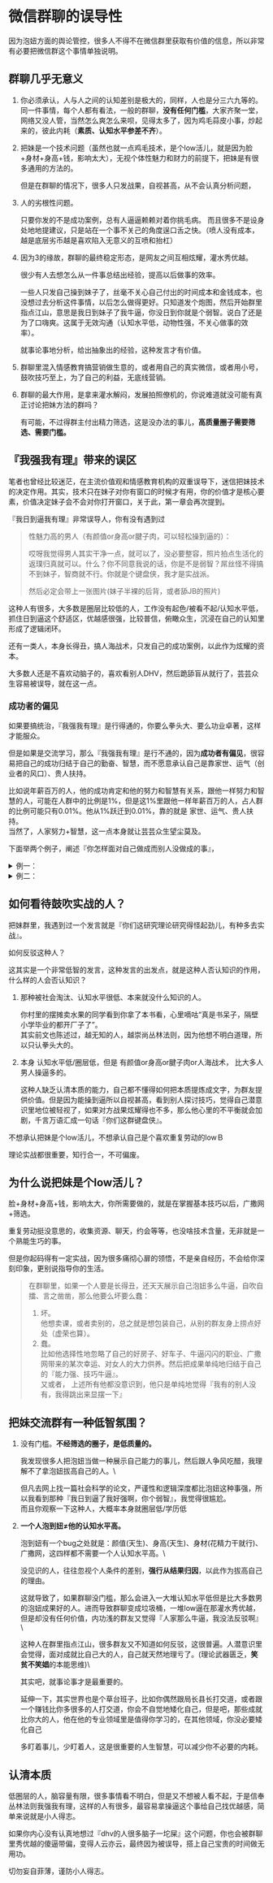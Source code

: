 # 微信群聊的误导性

因为泡妞方面的舆论管控，很多人不得不在微信群里获取有价值的信息，所以非常有必要把微信群这个事情单独说明。

## 群聊几乎无意义

1. 你必须承认，人与人之间的认知差别是极大的，同样，人也是分三六九等的。\
   同一件事情，每个人都有看法，一般的群聊，**没有任何门槛**，大家齐聚一堂，网络又没人管，当然怎么爽怎么来呗，见得太多了，因为鸡毛蒜皮小事，炒起来的，彼此内耗（**素质、认知水平参差不齐**）。
2.  把妹是一个技术问题（虽然也就一点鸡毛技术，是个low活儿，就是因为脸+身材+身高+钱，影响太大），无视个体性魅力和财力的前提下，把妹是有很多通用的方法的。

    但是在群聊的情况下，很多人只发战果，自视甚高，从不会认真分析问题，
3.  人的劣根性问题。

    只要你发的不是成功案例，总有人逼逼赖赖对着你挑毛病。 而且很多不是设身处地地提建议，只是站在一个事不关己的角度逞口舌之快。（喷人没有成本，越是底层劣币越是喜欢陷入无意义的互喷和抬杠）
4.  因为3的缘故，群聊的最终稳定形态，是网友之间互相炫耀，灌水秀优越。

    很少有人去想怎么从一件事总结出经验，提高以后做事的效率。

    一些人只发自己操到妹子了，丝毫不关心自己付出的时间成本和金钱成本，也没想过去分析这件事情，以后怎么做得更好。只知道发个炮图，然后开始群里指点江山，意思是我日到妹子了我牛逼，你没日到你就是个弱智。说白了还是为了口嗨爽。这属于无效沟通（认知水平低，动物性强，不关心做事的效率）。

    就事论事地分析，给出抽象出的经验，这种发言才有价值。
5. 群聊里混入情感教育搞营销做生意的，或者用自己的真实微信，或者用小号，鼓吹技巧至上，为了自己的利益，无底线营销。
6.  群聊的最大作用，是拿来灌水解闷，发展拍照僚机的，你说难道就没可能有真正讨论把妹方法的群吗？

    有可能，不过得群主付出精力筛选，这是没办法的事儿，**高质量圈子需要筛选、需要门槛。**

## 『我强我有理』带来的误区

笔者也曾经比较迷茫，在主流价值观和情感教育机构的双重误导下，迷信把妹技术的决定作用。其实，技术只在妹子对你有窗口的时候才有用，你的价值才是核心要素，价值决定妹子会不会对你打开窗口，关于此，第一章会再次提到。

『我日到逼我有理』非常误导人，你有没有遇到过

> 性魅力高的男人（有颜值or身高or腱子肉，可以轻松操到逼的）：
>
> 哎呀我觉得男人其实干净一点，就可以了，没必要整容，照片拍点生活化的返璞归真就可以。什么？你不同意我说的话，你是不是弱智？屌丝怪不得搞不到妹子，智商就不行。你就是个键盘侠，我才是实战派。
>
> 然后必定会带上一张图片(妹子半裸的后背，或者舔JB的照片)

这种人有很多，大多数是圈层比较低的人，工作没有起色/被看不起/认知水平低，抓住日到逼这个舒适区，优越感很强，比较普信，俯瞰众生，沉浸在自己的认知里形成了逻辑闭环。

还有一类人，本身长得丑，搞人海战术，只发自己的成功案例，以此作为炫耀的资本。

大多数人还是不喜欢动脑子的，喜欢看别人DHV，然后跪舔盲从就行了，芸芸众生容易被误导，就在这一点。

### 成功者的偏见

如果要搞统治，『我强我有理』是行得通的，你要么拳头大、要么功业卓著，这样才能服众。

但是如果是交流学习，那么『我强我有理』是行不通的，因为**成功者有偏见**，很容易把自己的成功归结于自己的勤奋、智慧，而不愿意承认自己是靠家世、运气（创业者的风口）、贵人扶持。

比如说年薪百万的人，他的成功肯定和他的努力和智慧有关系，跟他一样努力和智慧的人，可能在人群中的比例是1%，但是这1%里跟他一样年薪百万的人，占人群的比例可能只有0.01%。他从1%跃迁到0.01%，靠的就是 家世、运气、贵人扶持。\
当然了，人家努力+智慧，这一点本身就让芸芸众生望尘莫及。

下面举两个例子，阐述『你怎样面对自己做成而别人没做成的事』，



<details>

<summary>例一：</summary>

有一本书，叫做《随机漫步的傻瓜》

里面有一个非常反常规的核心观点：“你认为自己获得成功的原因是因为自己高明的那些决策，但实际上，往往只是因为随机的幸运。”

过去有一种人是这么骗钱的。

他把5000个炒股的人的手机号买来，然后将一只股票的涨和跌分别发送给2500人，等过一阵跌了以后，再把另一只股票的涨和跌告诉幸存的那2500人，等再过一阵，在把选择发送给幸存的1250人，就这样，不断的以二分之一的几率发下去。

这样的概率到第六次时，就会有78个人，是在这个“股神的指导下”六次全部压对涨跌的。

等这个时候，骗子就该下手了。

这个骗术说明，当一个样本足够巨大时，总会有一部分幸运儿的。

如果你在股市连着收益了好多年，往往并非是你的决策有多牛，你应该感谢的，是自己的好运气。

</details>

<details>

<summary>例二：</summary>

秦末各地起义，项梁起兵反秦，三战三捷后，项梁认为自己就是命带灭秦使命的，不然为什么谁也打不过的秦军会被我一再的打败呢！

项梁认为这一系列的胜利是因为自身水平高，能力强，而且秦军并不像疯传的那样能打，是因为六国太怂了，才把秦军捧得这么高。

项梁此时，已经被胜利冲昏了头脑，他将胜利的原因归于了自己，还贬低了敌人。

如果项梁仔细分析一下就会发现，自己第一战击败章邯，很大概率是因为章邯已经和魏，楚，齐鏖战了很久，军力疲惫，并不知道自己突然来了一下子。

第二战和第三战，是猛男项羽、刘邦打的。

所以说你本人仅仅跟秦军队踢了一场，你就认为秦国队是中国队，还认为人家都是菜鸡。

这就是成功者的偏见了。

后来项梁被章邯夜战偷袭，项梁战死，楚军死伤大半，残兵四散。

</details>

## 如何看待鼓吹实战的人？

把妹群里，我遇到过一个发言就是『你们这研究理论研究得怪起劲儿，有种多去实战』。

如何反驳这种人？

这其实是一个非常低智的发言，这种发言的出发点，就是这种人否认知识的作用，什么样的人会否认知识？

1.  那种被社会淘汰、认知水平很低、本来就没什么知识的人。

    你村里的摆摊卖水果的同学看到你拿了本书看，心里嘀咕“真是书呆子，隔壁小学毕业的都开厂子了”。\
    其实前文也陈述过，越无知的人，越崇尚丛林法则，因为他想不明白道理，所以只认拳头大的。
2.  本身 认知水平低/圈层低，但是 有颜值or身高or腱子肉or人海战术， 比大多人男人操逼多的。

    这种人缺乏认清本质的能力，自己都不懂得如何把本质提炼成文字，为群友提供价值。但是因为能操到逼所以自视甚高，看到别人探讨技巧，觉得自己潜意识里地位被轻视了，如果对方战果炫耀得也不多，那么他心里的不平衡就会加剧，千言万语汇成一句话『你们这群键盘侠』。

不想承认把妹是个low活儿，不想承认自己是个喜欢重复劳动的lowＢ　

理论实战都很重要，知行合一，不可偏废。

## 为什么说把妹是个low活儿？

脸+身材+身高+钱，影响太大，你所需要做的，就是在掌握基本技巧以后，广撒网+筛选。

重复劳动挺没意思的，收集资源、聊天，约会等等，也没啥技术含量，无非就是一个熟能生巧的事。

但是你起码得有一定实战，因为很多痛彻心扉的领悟，不是亲自经历，不会给你深刻印象，更别说指导你的生活。

> 在群聊里，如果一个人要是长得丑，还天天展示自己泡妞多么牛逼，自吹自擂、言之凿凿，那么他要么坏要么蠢：
>
> 1. 坏。\
>    他想卖课，或者卖别的，总之就是想包装自己，从别的群友身上捞点好处（虚荣也算）。
> 2. 蠢。\
>    比如他选择性地忽略了自己的好房子、好车子、牛逼闪闪的职业、广撒网带来的某次幸运、对女人的大力供养。然后把成果单纯地归结于自己的『能力强、技巧牛逼』。\
>    又或者， 上述所有他都没意识到，他只是单纯地觉得『我有的别人没有，我得跳出来显摆一下』

## **把妹交流群有一种低智氛围？**

1.  没有门槛。**不经筛选的圈子，是低质量的。**

    我发现很多人把泡妞当做一种展示自己能力的事儿，然后跟人争风吃醋，我理解不了拿泡妞拔高自己的人。\\

    但凡去网上找一篇社会科学的论文，严谨性和逻辑深度都比泡妞这种事强，所以我看到那种『我日到逼了我好强啊，你个弱智』，我觉得很尴尬。\
    而且你观察一下这种人，大概率本身就圈层低/学历低
2.  **一个人泡到妞≠他的认知水平高。**

    泡到妞有一个bug之处就是：颜值(天生)、身高(天生)、身材(花精力干就行)、广撒网，这四样都不需要一个人认知水平高。\\

    没见识的人，往往忽视个人条件的差别，**强行从结果归因**，以此作为拔高自己的理由。

    这就导致了，如果群聊没门槛，那么会进入一大堆认知水平低但是比大多数男的泡妞成果好的人。进而导致群聊变成垃圾桶，一堆low逼在那灌水秀优越，但是却没有任何价值，内功浅的群友又觉得『人家那么牛逼，我没法反驳啊』\\

    这种人在群里指点江山，很多群友又不知道如何反驳，这很普遍。人潜意识里会觉得，面对成就比自己大的人，自己就天然地理亏了。(理论武器匮乏，**笑贫不笑娼**的本能思维)\\

    其实吧，就事论事才是最重要的。

    延伸一下，其实世界也是个草台班子，比如你偶然跟局长县长打交道，或者跟一个赚钱比你多很多的人打交道，你会不自觉地矮化自己，但是吧，那些成就比你大的人，他在他的专业领域里是值得你学习的，在其他领域，你没必要矮化自己

    多盯着事儿，少盯着人，这是很重要的人生智慧，可以减少你不必要的内耗。

## 认清本质

低圈层的人，脑容量有限，很多事情看不明白，但是又不想被人看不起，于是信奉丛林法则我强我有理，这样的人有很多，最容易拿操逼这个事给自己找优越感，简单来说就是小人得志。

如果你内心没有认真地想过『dhv的人很多脑子一坨屎』这个问题，你也会被群聊里秀优越的傻逼带偏，变得人云亦云，最终因为被误导，搭上自己宝贵的时间做无用功。

切勿妄自菲薄，谨防小人得志。

